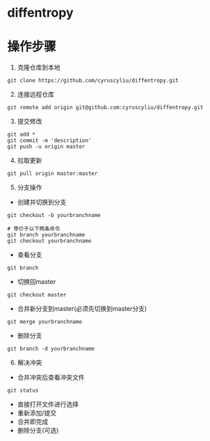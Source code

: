 # diffentropy

# 操作步骤
1. 克隆仓库到本地
```
git clone https://github.com/cyruscyliu/diffentropy.git
```
2. 连接远程仓库
```
git remote add origin git@github.com:cyruscyliu/diffentropy.git
```
3. 提交修改
```
git add *
git commit -m 'description'
git push -u origin master
```
4. 拉取更新
```
git pull origin master:master
```
5. 分支操作
+ 创建并切换到分支
```
git checkout -b yourbranchname

# 等价于以下两条命令
git branch yourbranchname
git checkout yourbranchname
```
+ 查看分支
```
git branch
```
+ 切换回master
```
git checkout master
```
+ 合并新分支到master(必须先切换到master分支)
```
git merge yourbranchname
```
+ 删除分支
```
git branch -d yourbranchname
```
6. 解决冲突
+ 合并冲突后查看冲突文件
```
git status
```
+ 直接打开文件进行选择
+ 重新添加/提交
+ 合并即完成
+ 删除分支(可选)






